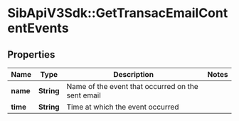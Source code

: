 # SibApiV3Sdk::GetTransacEmailContentEvents

## Properties
Name | Type | Description | Notes
------------ | ------------- | ------------- | -------------
**name** | **String** | Name of the event that occurred on the sent email | 
**time** | **String** | Time at which the event occurred | 


